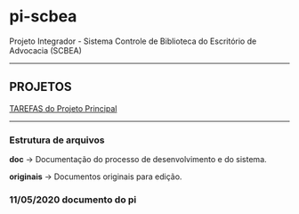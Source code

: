 # pi-scbea

Projeto Integrador - Sistema Controle de Biblioteca do Escritório de Advocacia (SCBEA)

--- 

## PROJETOS
[TAREFAS do Projeto Principal](https://github.com/Viniciusalopes/pi-scbea/projects/1)

---

### Estrutura de arquivos

__doc__ -> Documentação do processo de desenvolvimento e do sistema.

__originais__ -> Documentos originais para edição.


### 11/05/2020 documento do  pi


